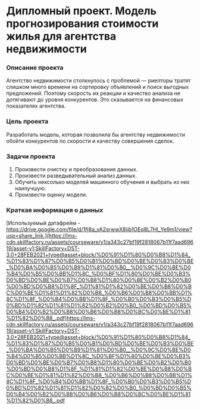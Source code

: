 # Дипломный проект. Модель прогнозирования стоимости жилья для агентства недвижимости

### Описание проекта    
Агентство недвижимости столкнулось с проблемой — риелторы тратят слишком много времени на сортировку объявлений и поиск выгодных предложений. Поэтому скорость их реакции и качество анализа не дотягивают до уровня конкурентов. Это сказывается на финансовых показателях агентства.

### Цель проекта
Разработать модель, которая позволила бы агентству недвижимости обойти конкурентов по скорости и качеству совершения сделок.

### Задачи проекта    
1. Произвести очистку и преобразование данных.
2. Произвести разведывательный анализ данных.
3. Обучить нексолько моделей машинного обучения и выбрать из них наилучшую.
4. Произвести оценку модели.

### Краткая информация о данных
[Используемый датафрейм - https://drive.google.com/file/d/1fj8a_vA2srwwX8iib1OEq8L7Hl_Ye9m1/view?usp=share_link.](https://lms-cdn.skillfactory.ru/assets/courseware/v1/a343c27bf19f2818067b11f7aad69619/asset-v1:SkillFactory+DST-3.0+28FEB2021+type@asset+block/%D0%91%D1%80%D0%B8%D1%84_%D1%83%D1%87%D0%B5%D0%B1%D0%BD%D0%BE%D0%B3%D0%BE_%D0%BA%D0%B5%D0%B9%D1%81%D0%B0__%D0%9C%D0%BE%D0%B4%D0%B5%D0%BB%D1%8C_%D0%BF%D1%80%D0%BE%D0%B3%D0%BD%D0%BE%D0%B7%D0%B8%D1%80%D0%BE%D0%B2%D0%B0%D0%BD%D0%B8%D1%8F_%D1%81%D1%82%D0%BE%D0%B8%D0%BC%D0%BE%D1%81%D1%82%D0%B8_%D0%B6%D0%B8%D0%BB%D1%8C%D1%8F_%D0%B4%D0%BB%D1%8F_%D0%B0%D0%B3%D0%B5%D0%BD%D1%82%D1%81%D1%82%D0%B2%D0%B0_%D0%BD%D0%B5%D0%B4%D0%B2%D0%B8%D0%B6%D0%B8%D0%BC%D0%BE%D1%81%D1%82%D0%B8_.pdf)https://lms-cdn.skillfactory.ru/assets/courseware/v1/a343c27bf19f2818067b11f7aad69619/asset-v1:SkillFactory+DST-3.0+28FEB2021+type@asset+block/%D0%91%D1%80%D0%B8%D1%84_%D1%83%D1%87%D0%B5%D0%B1%D0%BD%D0%BE%D0%B3%D0%BE_%D0%BA%D0%B5%D0%B9%D1%81%D0%B0__%D0%9C%D0%BE%D0%B4%D0%B5%D0%BB%D1%8C_%D0%BF%D1%80%D0%BE%D0%B3%D0%BD%D0%BE%D0%B7%D0%B8%D1%80%D0%BE%D0%B2%D0%B0%D0%BD%D0%B8%D1%8F_%D1%81%D1%82%D0%BE%D0%B8%D0%BC%D0%BE%D1%81%D1%82%D0%B8_%D0%B6%D0%B8%D0%BB%D1%8C%D1%8F_%D0%B4%D0%BB%D1%8F_%D0%B0%D0%B3%D0%B5%D0%BD%D1%82%D1%81%D1%82%D0%B2%D0%B0_%D0%BD%D0%B5%D0%B4%D0%B2%D0%B8%D0%B6%D0%B8%D0%BC%D0%BE%D1%81%D1%82%D0%B8_.pdf
